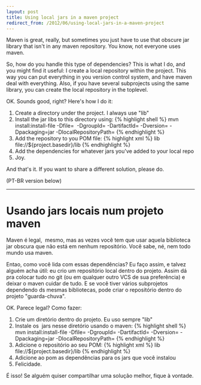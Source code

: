 ```yaml
---
layout: post
title: Using local jars in a maven project
redirect_from: /2012/06/using-local-jars-in-a-maven-project
---
```


<!--:en-->Maven is great, really, but sometimes you just have to use that obscure jar library that isn't in any maven repository. You know, not everyone uses maven.

So, how do you handle this type of dependencies? This is what I do, and you might find it useful: I create a local repository within the project. This way you can put everything in you version control system, and have maven deal with everything. Also, if you have several subprojects using the same library, you can create the local repository in the toplevel.

OK. Sounds good, right? Here's how I do it:
<ol>
	<li>Create a directory under the project. I always use "lib"</li>
	<li>Install the jar libs to this directory using:
{% highlight shell %}
mvn install:install-file -Dfile=<jar_file>  -DgroupId=<groupId> -DartifactId=<artifactId> -Dversion=<version> -Dpackaging=jar -DlocalRepositoryPath=<path_to_lib_dir>
{% endhighlight %}
</li>
	<li>Add the repository to you POM file:
{% highlight xml %}
<repositories>
    <repository>
        <id>lib</id>
        <url>file://${project.basedir}/lib</url>
    </repository>
</repositories>
{% endhighlight %}
</li>
	<li>Add the dependencies for whatever jars you've added to your local repo</li>
	<li>Joy.</li>
</ol>
And that's it. If you want to share a different solution, please do.
<!--:--><!--:pt-->

(PT-BR version below)

---------------

# Usando jars locais num projeto maven

<p>Maven é legal,  mesmo, mas as vezes você tem que usar aquela biblioteca jar obscura que não está em nenhum repositório. Você sabe, né, nem todo mundo usa maven.</p>
<p>Entao, como você lida com essas dependências? Eu faço assim, e talvez alguém acha útil: eu crio um repositório local dentro do projeto. Assim dá pra colocar tudo no git (ou em qualquer outro VCS de sua preferência) e deixar o maven cuidar de tudo. E se você tiver vários subprojetos dependendo ds mesmas bibliotecas, pode criar o repositório dentro do projeto "guarda-chuva".</p>
<p>OK. Parece legal? Como fazer:</p>
<ol>
<li>Crie um diretório dentro do projeto. Eu uso sempre "lib"</li>
<li>Instale os  jars nesse diretório usando o maven:
{% highlight shell %}
mvn install:install-file -Dfile=<jar_file>  -DgroupId=<groupId> -DartifactId=<artifactId> -Dversion=<version> -Dpackaging=jar -DlocalRepositoryPath=<path_to_lib_dir>
{% endhighlight %}
</li>
<li>Adicione o repositório ao seu POM:
{% highlight xml %}
<repositories>
    <repository>
        <id>lib</id>
        <url>file://${project.basedir}/lib</url>
    </repository>
</repositories>
{% endhighlight %}
</li>
<li>Adicione ao pom as dependências para os jars que você instalou</li>
<li>Felicidade.</li>
</ol>
<p>É isso! Se alguém quiser compartilhar uma solução melhor, fique à vontade.</p>
<!--:-->

